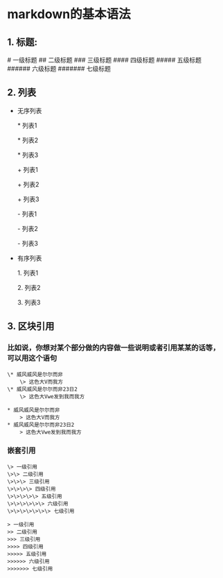 # markdown的基本语法

## 1. 标题:

   \# 一级标题
   \## 二级标题
   \### 三级标题
   \#### 四级标题
   \##### 五级标题
   \###### 六级标题
   \####### 七级标题

## 2. 列表

* 无序列表

    \* 列表1

    \* 列表2

    \* 列表3

    \+ 列表1

    \+ 列表2

    \+ 列表3

    \- 列表1

    \- 列表2

    \- 列表3

* 有序列表

    1\. 列表1

    2\. 列表2

    3\. 列表3

## 3. 区块引用

### 比如说，你想对某个部分做的内容做一些说明或者引用某某的话等，可以用这个语句

    \* 威风威风是尔尔而非
        \> 这色大V而我方
    \* 威风威风是尔尔而非23日2
        \> 这色大Vwe发到我而我方

    * 威风威风是尔尔而非
        > 这色大V而我方
    * 威风威风是尔尔而非23日2
        > 这色大Vwe发到我而我方

### 嵌套引用

    \> 一级引用
    \>\> 二级引用
    \>\>\> 三级引用
    \>\>\>\> 四级引用
    \>\>\>\>\> 五级引用
    \>\>\>\>\>\> 六级引用
    \>\>\>\>\>\>\> 七级引用

    > 一级引用
    >> 二级引用
    >>> 三级引用
    >>>> 四级引用
    >>>>> 五级引用
    >>>>>> 六级引用
    >>>>>>> 七级引用











